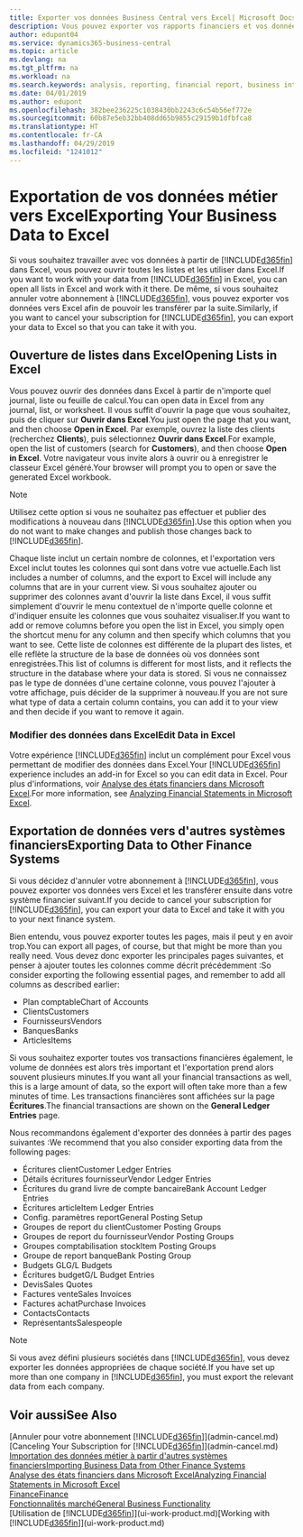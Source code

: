 ```yaml
---
title: Exporter vos données Business Central vers Excel| Microsoft Docs
description: Vous pouvez exporter vos rapports financiers et vos données de veille économique de Business Central vers Excel, ou ouvrir vos données dans Excel.
author: edupont04
ms.service: dynamics365-business-central
ms.topic: article
ms.devlang: na
ms.tgt_pltfrm: na
ms.workload: na
ms.search.keywords: analysis, reporting, financial report, business intelligence, BI, Excel
ms.date: 04/01/2019
ms.author: edupont
ms.openlocfilehash: 382bee236225c1038430bb2243c6c54b56ef772e
ms.sourcegitcommit: 60b87e5eb32bb408dd65b9855c29159b1dfbfca8
ms.translationtype: HT
ms.contentlocale: fr-CA
ms.lasthandoff: 04/29/2019
ms.locfileid: "1241012"
---
```

# <a name="exporting-your-business-data-to-excel"></a><span data-ttu-id="16d33-103">Exportation de vos données métier vers Excel</span><span class="sxs-lookup"><span data-stu-id="16d33-103">Exporting Your Business Data to Excel</span></span>
<span data-ttu-id="16d33-104">Si vous souhaitez travailler avec vos données à partir de [!INCLUDE[d365fin](includes/d365fin_md.md)] dans Excel, vous pouvez ouvrir toutes les listes et les utiliser dans Excel.</span><span class="sxs-lookup"><span data-stu-id="16d33-104">If you want to work with your data from [!INCLUDE[d365fin](includes/d365fin_md.md)] in Excel, you can open all lists in Excel and work with it there.</span></span> <span data-ttu-id="16d33-105">De même, si vous souhaitez annuler votre abonnement à [!INCLUDE[d365fin](includes/d365fin_md.md)], vous pouvez exporter vos données vers Excel afin de pouvoir les transférer par la suite.</span><span class="sxs-lookup"><span data-stu-id="16d33-105">Similarly, if you want to cancel your subscription for [!INCLUDE[d365fin](includes/d365fin_md.md)], you can export your data to Excel so that you can take it with you.</span></span>

## <a name="opening-lists-in-excel"></a><span data-ttu-id="16d33-106">Ouverture de listes dans Excel</span><span class="sxs-lookup"><span data-stu-id="16d33-106">Opening Lists in Excel</span></span>
<span data-ttu-id="16d33-107">Vous pouvez ouvrir des données dans Excel à partir de n'importe quel journal, liste ou feuille de calcul.</span><span class="sxs-lookup"><span data-stu-id="16d33-107">You can open data in Excel from any journal, list, or worksheet.</span></span> <span data-ttu-id="16d33-108">Il vous suffit d'ouvrir la page que vous souhaitez, puis de cliquer sur **Ouvrir dans Excel**.</span><span class="sxs-lookup"><span data-stu-id="16d33-108">You just open the page that you want, and then choose **Open in Excel**.</span></span> <span data-ttu-id="16d33-109">Par exemple, ouvrez la liste des clients (recherchez **Clients**), puis sélectionnez **Ouvrir dans Excel**.</span><span class="sxs-lookup"><span data-stu-id="16d33-109">For example, open the list of customers (search for **Customers**), and then choose **Open in Excel**.</span></span> <span data-ttu-id="16d33-110">Votre navigateur vous invite alors à ouvrir ou à enregistrer le classeur Excel généré.</span><span class="sxs-lookup"><span data-stu-id="16d33-110">Your browser will prompt you to open or save the generated Excel workbook.</span></span>  

> [!NOTE]
> <span data-ttu-id="16d33-111">Utilisez cette option si vous ne souhaitez pas effectuer et publier des modifications à nouveau dans [!INCLUDE[d365fin](includes/d365fin_md.md)].</span><span class="sxs-lookup"><span data-stu-id="16d33-111">Use this option when you do not want to make changes and publish those changes back to [!INCLUDE[d365fin](includes/d365fin_md.md)].</span></span>  

<span data-ttu-id="16d33-112">Chaque liste inclut un certain nombre de colonnes, et l'exportation vers Excel inclut toutes les colonnes qui sont dans votre vue actuelle.</span><span class="sxs-lookup"><span data-stu-id="16d33-112">Each list includes a number of columns, and the export to Excel will include any columns that are in your current view.</span></span> <span data-ttu-id="16d33-113">Si vous souhaitez ajouter ou supprimer des colonnes avant d'ouvrir la liste dans Excel, il vous suffit simplement d'ouvrir le menu contextuel de n'importe quelle colonne et d'indiquer ensuite les colonnes que vous souhaitez visualiser.</span><span class="sxs-lookup"><span data-stu-id="16d33-113">If you want to add or remove columns before you open the list in Excel, you simply open the shortcut menu for any column and then specify which columns that you want to see.</span></span> <span data-ttu-id="16d33-114">Cette liste de colonnes est différente de la plupart des listes, et elle reflète la structure de la base de données où vos données sont enregistrées.</span><span class="sxs-lookup"><span data-stu-id="16d33-114">This list of columns is different for most lists, and it reflects the structure in the database where your data is stored.</span></span> <span data-ttu-id="16d33-115">Si vous ne connaissez pas le type de données d'une certaine colonne, vous pouvez l'ajouter à votre affichage, puis décider de la supprimer à nouveau.</span><span class="sxs-lookup"><span data-stu-id="16d33-115">If you are not sure what type of data a certain column contains, you can add it to your view and then decide if you want to remove it again.</span></span>  

### <a name="edit-data-in-excel"></a><span data-ttu-id="16d33-116">Modifier des données dans Excel</span><span class="sxs-lookup"><span data-stu-id="16d33-116">Edit Data in Excel</span></span>
<span data-ttu-id="16d33-117">Votre expérience [!INCLUDE[d365fin](includes/d365fin_md.md)] inclut un complément pour Excel vous permettant de modifier des données dans Excel.</span><span class="sxs-lookup"><span data-stu-id="16d33-117">Your [!INCLUDE[d365fin](includes/d365fin_md.md)] experience includes an add-in for Excel so you can edit data in Excel.</span></span> <span data-ttu-id="16d33-118">Pour plus d'informations, voir [Analyse des états financiers dans Microsoft Excel](finance-analyze-excel.md).</span><span class="sxs-lookup"><span data-stu-id="16d33-118">For more information, see [Analyzing Financial Statements in Microsoft Excel](finance-analyze-excel.md).</span></span>  

## <a name="exporting-data-to-other-finance-systems"></a><span data-ttu-id="16d33-119">Exportation de données vers d'autres systèmes financiers</span><span class="sxs-lookup"><span data-stu-id="16d33-119">Exporting Data to Other Finance Systems</span></span>
<span data-ttu-id="16d33-120">Si vous décidez d'annuler votre abonnement à [!INCLUDE[d365fin](includes/d365fin_md.md)], vous pouvez exporter vos données vers Excel et les transférer ensuite dans votre système financier suivant.</span><span class="sxs-lookup"><span data-stu-id="16d33-120">If you decide to cancel your subscription for [!INCLUDE[d365fin](includes/d365fin_md.md)], you can export your data to Excel and take it with you to your next finance system.</span></span>  

<span data-ttu-id="16d33-121">Bien entendu, vous pouvez exporter toutes les pages, mais il peut y en avoir trop.</span><span class="sxs-lookup"><span data-stu-id="16d33-121">You can export all pages, of course, but that might be more than you really need.</span></span> <span data-ttu-id="16d33-122">Vous devez donc exporter les principales pages suivantes, et penser à ajouter toutes les colonnes comme décrit précédemment :</span><span class="sxs-lookup"><span data-stu-id="16d33-122">So consider exporting the following essential pages, and remember to add all columns as described earlier:</span></span>  

* <span data-ttu-id="16d33-123">Plan comptable</span><span class="sxs-lookup"><span data-stu-id="16d33-123">Chart of Accounts</span></span>  
* <span data-ttu-id="16d33-124">Clients</span><span class="sxs-lookup"><span data-stu-id="16d33-124">Customers</span></span>  
* <span data-ttu-id="16d33-125">Fournisseurs</span><span class="sxs-lookup"><span data-stu-id="16d33-125">Vendors</span></span>  
* <span data-ttu-id="16d33-126">Banques</span><span class="sxs-lookup"><span data-stu-id="16d33-126">Banks</span></span>  
* <span data-ttu-id="16d33-127">Articles</span><span class="sxs-lookup"><span data-stu-id="16d33-127">Items</span></span>  

<span data-ttu-id="16d33-128">Si vous souhaitez exporter toutes vos transactions financières également, le volume de données est alors très important et l'exportation prend alors souvent plusieurs minutes.</span><span class="sxs-lookup"><span data-stu-id="16d33-128">If you want all your financial transactions as well, this is a large amount of data, so the export will often take more than a few minutes of time.</span></span> <span data-ttu-id="16d33-129">Les transactions financières sont affichées sur la page **Écritures**.</span><span class="sxs-lookup"><span data-stu-id="16d33-129">The financial transactions are shown on the **General Ledger Entries** page.</span></span>  

<span data-ttu-id="16d33-130">Nous recommandons également d'exporter des données à partir des pages suivantes :</span><span class="sxs-lookup"><span data-stu-id="16d33-130">We recommend that you also consider exporting data from the following pages:</span></span>  

* <span data-ttu-id="16d33-131">Écritures client</span><span class="sxs-lookup"><span data-stu-id="16d33-131">Customer Ledger Entries</span></span>  
* <span data-ttu-id="16d33-132">Détails écritures fournisseur</span><span class="sxs-lookup"><span data-stu-id="16d33-132">Vendor Ledger Entries</span></span>  
* <span data-ttu-id="16d33-133">Écritures du grand livre de compte bancaire</span><span class="sxs-lookup"><span data-stu-id="16d33-133">Bank Account Ledger Entries</span></span>  
* <span data-ttu-id="16d33-134">Écritures article</span><span class="sxs-lookup"><span data-stu-id="16d33-134">Item Ledger Entries</span></span>  
* <span data-ttu-id="16d33-135">Config. paramètres report</span><span class="sxs-lookup"><span data-stu-id="16d33-135">General Posting Setup</span></span>  
* <span data-ttu-id="16d33-136">Groupes de report du client</span><span class="sxs-lookup"><span data-stu-id="16d33-136">Customer Posting Groups</span></span>  
* <span data-ttu-id="16d33-137">Groupes de report du fournisseur</span><span class="sxs-lookup"><span data-stu-id="16d33-137">Vendor Posting Groups</span></span>  
* <span data-ttu-id="16d33-138">Groupes comptabilisation stock</span><span class="sxs-lookup"><span data-stu-id="16d33-138">Item Posting Groups</span></span>  
* <span data-ttu-id="16d33-139">Groupe de report banque</span><span class="sxs-lookup"><span data-stu-id="16d33-139">Bank Posting Group</span></span>  
* <span data-ttu-id="16d33-140">Budgets GL</span><span class="sxs-lookup"><span data-stu-id="16d33-140">G/L Budgets</span></span>  
* <span data-ttu-id="16d33-141">Écritures budget</span><span class="sxs-lookup"><span data-stu-id="16d33-141">G/L Budget Entries</span></span>  
* <span data-ttu-id="16d33-142">Devis</span><span class="sxs-lookup"><span data-stu-id="16d33-142">Sales Quotes</span></span>  
* <span data-ttu-id="16d33-143">Factures vente</span><span class="sxs-lookup"><span data-stu-id="16d33-143">Sales Invoices</span></span>  
* <span data-ttu-id="16d33-144">Factures achat</span><span class="sxs-lookup"><span data-stu-id="16d33-144">Purchase Invoices</span></span>  
* <span data-ttu-id="16d33-145">Contacts</span><span class="sxs-lookup"><span data-stu-id="16d33-145">Contacts</span></span>  
* <span data-ttu-id="16d33-146">Représentants</span><span class="sxs-lookup"><span data-stu-id="16d33-146">Salespeople</span></span>  

> [!NOTE]  
>   <span data-ttu-id="16d33-147">Si vous avez défini plusieurs sociétés dans [!INCLUDE[d365fin](includes/d365fin_md.md)], vous devez exporter les données appropriées de chaque société.</span><span class="sxs-lookup"><span data-stu-id="16d33-147">If you have set up more than one company in [!INCLUDE[d365fin](includes/d365fin_md.md)], you must export the relevant data from each company.</span></span>

## <a name="see-also"></a><span data-ttu-id="16d33-148">Voir aussi</span><span class="sxs-lookup"><span data-stu-id="16d33-148">See Also</span></span>
<span data-ttu-id="16d33-149">[Annuler pour votre abonnement [!INCLUDE[d365fin](includes/d365fin_md.md)]](admin-cancel.md)</span><span class="sxs-lookup"><span data-stu-id="16d33-149">[Canceling Your Subscription for [!INCLUDE[d365fin](includes/d365fin_md.md)]](admin-cancel.md)</span></span>  
[<span data-ttu-id="16d33-150">Importation des données métier à partir d'autres systèmes financiers</span><span class="sxs-lookup"><span data-stu-id="16d33-150">Importing Business Data from Other Finance Systems</span></span>](across-import-data-configuration-packages.md)  
[<span data-ttu-id="16d33-151">Analyse des états financiers dans Microsoft Excel</span><span class="sxs-lookup"><span data-stu-id="16d33-151">Analyzing Financial Statements in Microsoft Excel</span></span>](finance-analyze-excel.md)  
[<span data-ttu-id="16d33-152">Finance</span><span class="sxs-lookup"><span data-stu-id="16d33-152">Finance</span></span>](finance.md)  
[<span data-ttu-id="16d33-153">Fonctionnalités marché</span><span class="sxs-lookup"><span data-stu-id="16d33-153">General Business Functionality</span></span>](ui-across-business-areas.md)  
<span data-ttu-id="16d33-154">[Utilisation de [!INCLUDE[d365fin](includes/d365fin_md.md)]](ui-work-product.md)</span><span class="sxs-lookup"><span data-stu-id="16d33-154">[Working with [!INCLUDE[d365fin](includes/d365fin_md.md)]](ui-work-product.md)</span></span>  
